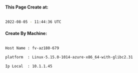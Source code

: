 
   
#### This Page Create at:

```bash

2022-08-05 - 11:44:36 UTC

```

#### Create By Machine:

```bash

Host Name : fv-az180-679

platform  : Linux-5.15.0-1014-azure-x86_64-with-glibc2.31

Ip Local  : 10.1.1.45

```

